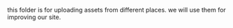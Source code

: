 this folder is for uploading assets from different places. we will use them for improving our site. 
